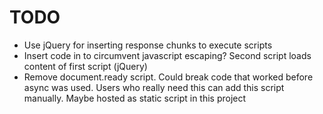 # TODO
- Use jQuery for inserting response chunks to execute scripts
- Insert code in <script type="text/chunk"></script> to circumvent javascript escaping?
  Second script loads content of first script (jQuery)
- Remove document.ready script. Could break code that worked before async was used.
  Users who really need this can add this script manually.
  Maybe hosted as static script in this project
